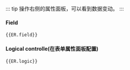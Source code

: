 ::: tip
操作右侧的属性面板，可以看到数据变动。
:::
<script setup>
import { useData } from 'vitepress'
import { inject } from 'vue'
const { page } = useData()
const ER = inject('ER')
</script>

#### Field

``` json-vue
{{ER.field}}
```


#### Logical controlle(在表单属性面板配置)

``` json-vue
{{ER.logic}}
```
